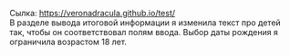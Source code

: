 Сылка: https://veronadracula.github.io/test/  
В разделе вывода итоговой информации я изменила текст про детей так, чтобы он соответствовал полям ввода. Выбор даты рождения я ограничила возрастом 18 лет.
